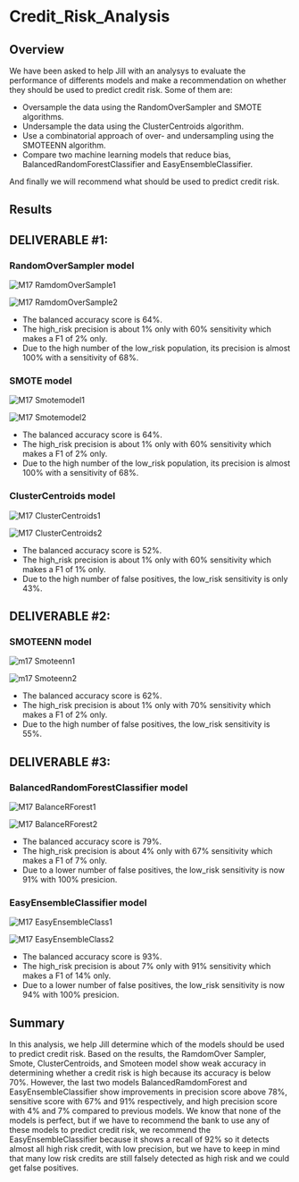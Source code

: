 # Credit_Risk_Analysis

## Overview

We have been asked to help Jill with an analysys to evaluate the performance of differents models and make a recommendation on whether they should be used to predict credit risk. Some of them are: 
- Oversample the data using the RandomOverSampler and SMOTE algorithms.
- Undersample the data using the ClusterCentroids algorithm.
- Use a combinatorial approach of over- and undersampling using the SMOTEENN algorithm.
- Compare two machine learning models that reduce bias, BalancedRandomForestClassifier and EasyEnsembleClassifier.

And finally we will recommend what should be used to predict credit risk.

## Results

## DELIVERABLE #1:

### RandomOverSampler model

![M17 RamdomOverSample1](https://user-images.githubusercontent.com/87447639/143935076-5840cff5-5d5b-4ac6-9254-c515fce7e5e0.PNG)


![M17 RamdomOverSample2](https://user-images.githubusercontent.com/87447639/143935074-8c0b8c4e-0479-48c1-b16e-231d92df37e3.PNG)


- The balanced accuracy score is 64%.
- The high_risk precision is about 1% only with 60% sensitivity which makes a F1 of 2% only.
- Due to the high number of the low_risk population, its precision is almost 100% with a sensitivity of 68%.

### SMOTE model

![M17 Smotemodel1](https://user-images.githubusercontent.com/87447639/143935073-dd0f7275-9c4c-4d35-91b6-2d1232f917e4.PNG)


![M17 Smotemodel2](https://user-images.githubusercontent.com/87447639/143935072-d0001a6f-fad2-41a7-afb1-3bba7f6dc18a.PNG)

- The balanced accuracy score is 64%.
- The high_risk precision is about 1% only with 60% sensitivity which makes a F1 of 2% only.
- Due to the high number of the low_risk population, its precision is almost 100% with a sensitivity of 68%.

### ClusterCentroids model

![M17 ClusterCentroids1](https://user-images.githubusercontent.com/87447639/143935071-e2aa7557-2466-479f-a38a-c9a864c0d942.PNG)

![M17 ClusterCentroids2](https://user-images.githubusercontent.com/87447639/143935067-d4452feb-4ccb-431a-8ebd-9a1321e09d89.PNG)


- The balanced accuracy score is 52%.
- The high_risk precision is about 1% only with 60% sensitivity which makes a F1 of 1% only.
- Due to the high number of false positives, the low_risk sensitivity is only 43%.

## DELIVERABLE #2:

### SMOTEENN model

![m17 Smoteenn1](https://user-images.githubusercontent.com/87447639/143935079-df1966c1-b205-4c9a-aeba-5cd091eb685e.PNG)


![m17 Smoteenn2](https://user-images.githubusercontent.com/87447639/143935077-316ba63e-5742-4eb1-9763-45f6a21da5b0.PNG)


- The balanced accuracy score is 62%.
- The high_risk precision is about 1% only with 70% sensitivity which makes a F1 of 2% only.
- Due to the high number of false positives, the low_risk sensitivity is 55%.


## DELIVERABLE #3:

### BalancedRandomForestClassifier model

![M17 BalanceRForest1](https://user-images.githubusercontent.com/87447639/144230396-c9770e34-0711-4b6d-b490-aee8373f5f18.PNG)

![M17 BalanceRForest2](https://user-images.githubusercontent.com/87447639/144230416-a2aaf1b1-bcc1-48eb-aae6-9b9065d543fd.PNG)

- The balanced accuracy score is 79%.
- The high_risk precision is about 4% only with 67% sensitivity which makes a F1 of 7% only.
- Due to a lower number of false positives, the low_risk sensitivity is now 91% with 100% presicion.

### EasyEnsembleClassifier model

![M17 EasyEnsembleClass1](https://user-images.githubusercontent.com/87447639/144233420-cbffbe16-a9a9-4f11-b967-57c89ee8e7e4.PNG)

![M17 EasyEnsembleClass2](https://user-images.githubusercontent.com/87447639/144233429-1acaf960-6552-470b-9d09-f00d27284ef1.PNG)

- The balanced accuracy score is 93%.
- The high_risk precision is about 7% only with 91% sensitivity which makes a F1 of 14% only.
- Due to a lower number of false positives, the low_risk sensitivity is now 94% with 100% presicion.

## Summary

In this analysis, we help Jill determine which of the models should be used to predict credit risk.
Based on the results, the RamdomOver Sampler, Smote, ClusterCentroids, and Smoteen model show weak accuracy in determining whether a credit risk is high because its accuracy is below 70%.
However, the last two models BalancedRamdomForest and EasyEnsembleClassifier show improvements in precision score above 78%, sensitive score with 67% and 91% respectively, and high precision score with 4% and 7% compared to previous models.
We know that none of the models is perfect, but if we have to recommend the bank to use any of these models to predict credit risk, we recommend the EasyEnsembleClassifier because it shows a recall of 92% so it detects almost all high risk credit, with low precision, but we have to keep in mind that many low risk credits are still falsely detected as high risk and we could get false positives.

